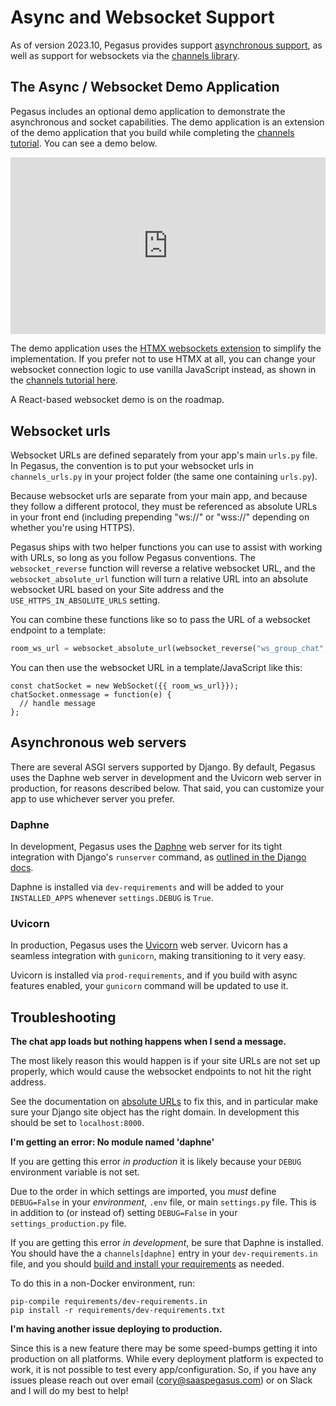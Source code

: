 Async and Websocket Support
===========================

As of version 2023.10, Pegasus provides support [asynchronous support](https://docs.djangoproject.com/en/4.2/topics/async/),
as well as support for websockets via the [channels library](https://channels.readthedocs.io/).

## The Async / Websocket Demo Application

Pegasus includes an optional demo application to demonstrate the asynchronous and socket capabilities.
The demo application is an extension of the demo application that you build while completing the
[channels tutorial](https://channels.readthedocs.io/en/latest/tutorial/index.html).
You can see a demo below.

<div style="position: relative; padding-bottom: 56.25%; height: 0; overflow: hidden; max-width: 100%; height: auto; margin-bottom: 1em;">
    <iframe src="https://www.youtube.com/embed/J1hma14whz4" frameborder="0" allowfullscreen style="position: absolute; top: 0; left: 0; width: 100%; height: 100%;"></iframe>
</div>


The demo application uses the [HTMX websockets extension](https://htmx.org/extensions/web-sockets/) to simplify
the implementation. If you prefer not to use HTMX at all, you can change your websocket connection logic
to use vanilla JavaScript instead, as shown in the [channels tutorial here](https://channels.readthedocs.io/en/latest/tutorial/part_2.html#add-the-room-view).

A React-based websocket demo is on the roadmap.

## Websocket urls

Websocket URLs are defined separately from your app's main `urls.py` file.
In Pegasus, the convention is to put your websocket urls in `channels_urls.py`
in your project folder (the same one containing `urls.py`).

Because websocket urls are separate from your main app, and because they follow a different protocol,
they must be referenced as absolute URLs in your front end (including prepending "ws://" or "wss://" depending on whether 
you're using HTTPS).

Pegasus ships with two helper functions you can use to assist with working with URLs, so long as you follow Pegasus conventions.
The `websocket_reverse` function will reverse a relative websocket URL, and the `websocket_absolute_url` function
will turn a relative URL into an absolute websocket URL based on your Site address and the `USE_HTTPS_IN_ABSOLUTE_URLS` setting.

You can combine these functions like so to pass the URL of a websocket endpoint to a template:

```python
room_ws_url = websocket_absolute_url(websocket_reverse("ws_group_chat", args=[room_id]))
```

You can then use the websocket URL in a template/JavaScript like this:

```
const chatSocket = new WebSocket({{ room_ws_url}});
chatSocket.onmessage = function(e) {
  // handle message 
};
```


## Asynchronous web servers

There are several ASGI servers supported by Django.
By default, Pegasus uses the Daphne web server in development and the Uvicorn web server in production,
for reasons described below.
That said, you can customize your app to use whichever server you prefer.

### Daphne

In development, Pegasus uses the [Daphne](https://pypi.org/project/daphne/) web server for its tight integration with Django's `runserver` command,
as [outlined in the Django docs](https://docs.djangoproject.com/en/4.2/howto/deployment/asgi/daphne/).

Daphne is installed via `dev-requirements` and will be added to your `INSTALLED_APPS` whenever `settings.DEBUG` is `True`.

### Uvicorn

In production, Pegasus uses the [Uvicorn](https://www.uvicorn.org/) web server.
Uvicorn has a seamless integration with `gunicorn`, making transitioning to it very easy.

Uvicorn is installed via `prod-requirements`, and if you build with async features enabled, your `gunicorn` command
will be updated to use it.

## Troubleshooting

**The chat app loads but nothing happens when I send a message.**

The most likely reason this would happen is if your site URLs are not set up properly,
which would cause the websocket endpoints to not hit the right address.

See the documentation on [absolute URLs](configuration.md#absolute-urls) to fix this,
and in particular make sure your Django site object has the right domain.
In development this should be set to `localhost:8000`.

**I'm getting an error: No module named 'daphne'**

If you are getting this error *in production* it is likely because your `DEBUG` environment variable is not set.

Due to the order in which settings are imported, you *must* define `DEBUG=False` in your *environment*,
`.env` file, or main `settings.py` file.
This is in addition to (or instead of) setting `DEBUG=False` in your `settings_production.py` file.

If you are getting this error *in development*, be sure that Daphne is installed.
You should have the a `channels[daphne]` entry in your `dev-requirements.in` file, and you should
[build and install your requirements](customizations.md#python-packages) as needed.

To do this in a non-Docker environment, run:

```
pip-compile requirements/dev-requirements.in
pip install -r requirements/dev-requirements.txt
```

**I'm having another issue deploying to production.**

Since this is a new feature there may be some speed-bumps getting it into production on all platforms.
While every deployment platform is expected to work, it is not possible to test every app/configuration.
So, if you have any issues please reach out over email (cory@saaspegasus.com) or on Slack and I will do my best to help! 
